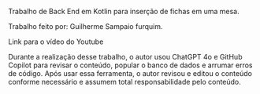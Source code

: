 Trabalho de Back End em Kotlin para inserção de fichas em uma mesa.

Trabalho feito por: Guilherme Sampaio furquim.

<a hfref="https://youtu.be/V8r4e99CSSE">Link para o vídeo do Youtube</a>

Durante a realização desse trabalho, o autor usou ChatGPT 4o e GitHub Copilot para revisar o conteúdo, popular o banco de dados e arrumar erros de código. Após usar essa ferramenta, o autor revisou e editou o conteúdo conforme necessário e assumem total responsabilidade pelo conteúdo.
